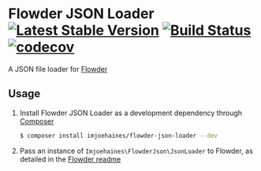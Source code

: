 # Flowder JSON Loader [![Latest Stable Version](https://poser.pugx.org/imjoehaines/flowder-json-loader/v/stable)](https://packagist.org/packages/imjoehaines/flowder-json-loader) [![Build Status](https://travis-ci.org/imjoehaines/flowder-json-loader.svg?branch=master)](https://travis-ci.org/imjoehaines/flowder-json-loader) [![codecov](https://codecov.io/gh/imjoehaines/flowder-json-loader/branch/master/graph/badge.svg)](https://codecov.io/gh/imjoehaines/flowder-json-loader)

A JSON file loader for [Flowder](https://github.com/imjoehaines/flowder)

## Usage

1. Install Flowder JSON Loader as a development dependency through [Composer](https://getcomposer.org/)

   ```sh
   $ composer install imjoehaines/flowder-json-loader --dev
   ```

2. Pass an instance of `Imjoehaines\FlowderJson\JsonLoader` to Flowder, as detailed in the [Flowder readme](https://github.com/imjoehaines/flowder/blob/master/README.md#usage)

